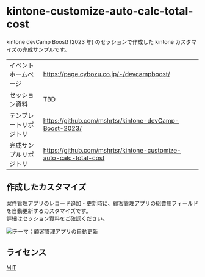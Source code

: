 # kintone-customize-auto-calc-total-cost

kintone devCamp Boost! (2023 年) のセッションで作成した kintone カスタマイズの完成サンプルです。

|                        |                                                                   |
| ---------------------- | ----------------------------------------------------------------- |
| イベントホームページ   | https://page.cybozu.co.jp/-/devcampboost/                         |
| セッション資料         | TBD                                                               |
| テンプレートリポジトリ | https://github.com/mshrtsr/kintone-devCamp-Boost-2023/            |
| 完成サンプルリポジトリ | https://github.com/mshrtsr/kintone-customize-auto-calc-total-cost |

## 作成したカスタマイズ

案件管理アプリのレコード追加・更新時に、顧客管理アプリの総費用フィールドを自動更新するカスタマイズです。  
詳細はセッション資料をご確認ください。

![テーマ：顧客管理アプリの自動更新](https://github.com/mshrtsr/kintone-customize-auto-calc-total-cost/assets/33759872/de389ac7-9471-4dfa-b3d3-a7d18ecd1d1d)

## ライセンス

[MIT](./LICENSE)
